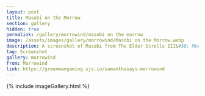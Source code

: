 ```yaml
---
layout: post
title: Masobi on the Morrow
section: gallery
hidden: true
permalink: /gallery/morrowind/masobi on the morrow
image: /assets/images/gallery/morrowind/Masobi on the Morrow.webp
description: A screenshot of Masobi from The Elder Scrolls III&#58; Morrowind, taken by Samantha Says.
tag: Screenshot
gallery: morrowind
from: Morrowind
link: https://greenmangaming.sjv.io/samanthasays-morrowind
---
```

{% include imageGallery.html %}